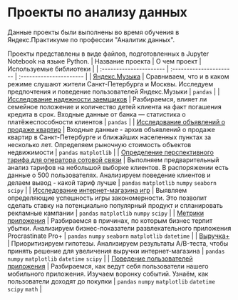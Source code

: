 # Проекты по анализу данных

Данные проекты были выполнены во время обучения в Яндекс.Практикуме по профессии "Аналитик данных".

Проекты представлены в виде файлов, подготовленных в Jupyter Notebook на языке Python.
| Название проекта | О чем проект | Используемые библиотеки | 
| :---------------------- | :---------------------- | :---------------------- |
| [Яндекс.Музыка](01_Yndx_music) | Сравниваем, что и в каком режиме слушают жители Санкт-Петербурга и Москвы. Исследуем предпочтения и поведение пользователей Яндекс.Музыки | ```pandas``` |
| [Исследование надежности заемщиков](02_Yndx_credits) | Разбираемся, влияет ли семейное положение и количество детей клиента на факт погашения кредита в срок. Входные данные от банка — статистика о платёжеспособности клиентов | ```pandas``` |
| [Исследование объявлений о продаже квартир](03_Yndx_Spb_aparts) | Входные данные - архив объявлений о продаже квартир в Санкт-Петербурге и ближайших населенных пунктах за несколько лет. Определяем рыночную стоимость объектов недвижимости | ```pandas``` ```matplotlib``` |
| [Определение перспективного тарифа для оператора сотовой связи](04_Yndx_mobile) | Выполняем предварительный анализ тарифов на небольшой выборке клиентов. В распоряжении есть данные о 500 пользователях. Анализируем поведение клиентов и делаем вывод - какой тариф лучше | ```pandas``` ```matplotlib``` ```numpy``` ```seaborn``` ```scipy``` |
| [Исследование интернет-магазина игр](05_Yndx_games) | Выявляем определяющие успешность игры закономерности. Это позволит сделать ставку на потенциально популярный продукт и спланировать рекламные кампании | ```pandas``` ```matplotlib``` ```numpy``` ```scipy``` |
| [Метрики приложения](06_Yndx_metrics) | Разбираемся в причинах, по которым бизнес терпит убытки. Анализируем бизнес-показатели развлекательного приложения Procrastinate Pro+ | ```pandas``` ```numpy``` ```seaborn``` ```matplotlib``` ```datetime``` |
| [Выручка+](07_Yndx_revenue) | Приоритизируем гипотезы. Анализируем результаты A/B-теста, чтобы принять решение для увеличения выручки интернет-магазина | ```pandas``` ```numpy``` ```matplotlib``` ```datetime``` ```scipy``` |
| [Поведение пользователей приложения](08_Yndx_food_startup) | Разбираемся, как ведут себя пользователи нашего мобильного приложения. Изучаем воронку событий. Узнаём, как пользователи доходят до покупки | ```pandas``` ```numpy``` ```matplotlib``` ```datetime``` ```scipy``` ```math``` |
